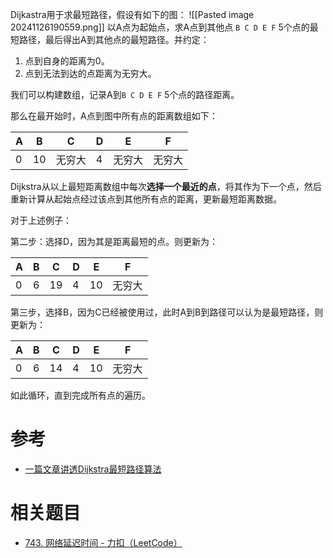 Dijkastra用于求最短路径，假设有如下的图：
![[Pasted image 20241126190559.png]]
以A点为起始点，求A点到其他点 `B C D E F` 5个点的最短路径，最后得出A到其他点的最短路径。并约定：
1. 点到自身的距离为0。
2. 点到无法到达的点距离为无穷大。

我们可以构建数组，记录A到`B C D E F` 5个点的路径距离。

那么在最开始时，A点到图中所有点的距离数组如下：

| A   | B   | C   | D   | E   | F   |
| --- | --- | --- | --- | --- | --- |
| 0   | 10  | 无穷大 | 4   | 无穷大 | 无穷大 |
Dijkstra从以上最短距离数组中每次**选择一个最近的点**，将其作为下一个点，然后重新计算从起始点经过该点到其他所有点的距离，更新最短距离数据。

对于上述例子：

第二步：选择D，因为其是距离最短的点。则更新为：

|A|B|C|D|E|F|
|---|---|---|---|---|---|
|0|6|19|4|10|无穷大|

第三步，选择B，因为C已经被使用过，此时A到B到路径可以认为是最短路径，则更新为：

| A   | B   | C   | D   | E   | F   |
| --- | --- | --- | --- | --- | --- |
| 0   | 6   | 14  | 4   | 10  | 无穷大 |

如此循环，直到完成所有点的遍历。


# 参考

- [一篇文章讲透Dijkstra最短路径算法](https://www.cnblogs.com/goldsunshine/p/12978305.html)

# 相关题目

- [743. 网络延迟时间 - 力扣（LeetCode）](https://leetcode.cn/problems/network-delay-time/description/?envType=daily-question&envId=2024-11-25)